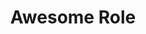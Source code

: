 ---
name: Jeff
title: Awesome Role
description: We do cool stuff
quote: What is the airspeed velocity of an unlaiden swallow? Sometimes people can be sorta wordy so here is some extra quote content to test out
image: ../src/assets/images/doctor-1.svg
category: Category
draft: false
---
